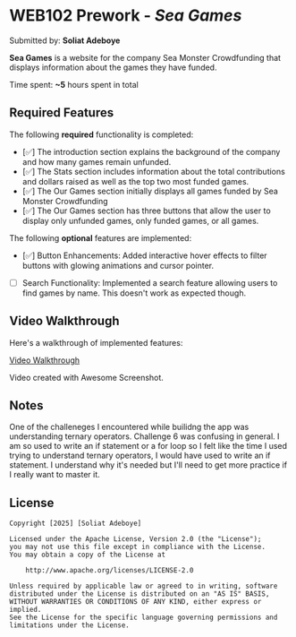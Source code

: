 # WEB102 Prework - *Sea Games*

Submitted by: **Soliat Adeboye**

**Sea Games** is a website for the company Sea Monster Crowdfunding that displays information about the games they have funded.

Time spent: **~5** hours spent in total

## Required Features

The following **required** functionality is completed:

* [✅] The introduction section explains the background of the company and how many games remain unfunded.
* [✅] The Stats section includes information about the total contributions and dollars raised as well as the top two most funded games.
* [✅] The Our Games section initially displays all games funded by Sea Monster Crowdfunding
* [✅] The Our Games section has three buttons that allow the user to display only unfunded games, only funded games, or all games.

The following **optional** features are implemented:

* [✅] Button Enhancements: Added interactive hover effects to filter buttons with glowing animations and cursor pointer.
* [ ] Search Functionality: Implemented a search feature allowing users to find games by name. This doesn't work as expected though.

## Video Walkthrough

Here's a walkthrough of implemented features:

[Video Walkthrough](https://www.awesomescreenshot.com/embed?id=35931122&shareKey=83bf775408250e4bc7749e79fe475f04)



<!-- Replace this with whatever GIF tool you used! -->
Video created with Awesome Screenshot.
<!-- Recommended tools:
[Kap](https://getkap.co/) for macOS
[ScreenToGif](https://www.screentogif.com/) for Windows
[peek](https://github.com/phw/peek) for Linux. -->

## Notes

One of the challeneges I encountered while builidng the app was understanding ternary operators. Challenge 6 was confusing in general. I am so used to write an if statement or a for loop so I felt like the time I used trying to understand ternary operators, I would have used to write an if statement. I understand why it's needed but I'll need to get more practice if I really want to master it. 

## License

    Copyright [2025] [Soliat Adeboye]

    Licensed under the Apache License, Version 2.0 (the "License");
    you may not use this file except in compliance with the License.
    You may obtain a copy of the License at

        http://www.apache.org/licenses/LICENSE-2.0

    Unless required by applicable law or agreed to in writing, software
    distributed under the License is distributed on an "AS IS" BASIS,
    WITHOUT WARRANTIES OR CONDITIONS OF ANY KIND, either express or implied.
    See the License for the specific language governing permissions and
    limitations under the License.
